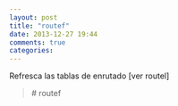 ```yaml
---
layout: post
title: "routef"
date: 2013-12-27 19:44
comments: true
categories: 
---
```

Refresca las tablas de enrutado [ver routel]

>\# routef

